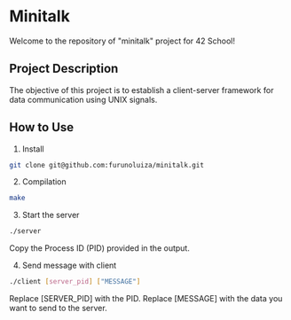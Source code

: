 # Minitalk
Welcome to the repository of "minitalk" project for 42 School!

## Project Description
The objective of this project is to establish a client-server framework for data communication using UNIX signals.

## How to Use

1. Install

```sh
git clone git@github.com:furunoluiza/minitalk.git
```

2. Compilation

```bash
make
```

3. Start the server

```bash
./server
```
Copy the Process ID (PID) provided in the output.

4. Send message with client

```bash
./client [server_pid] ["MESSAGE"]
```
Replace [SERVER_PID] with the PID. Replace [MESSAGE] with the data you want to send to the server.
